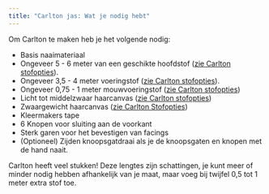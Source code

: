 ```yaml
---
title: "Carlton jas: Wat je nodig hebt"
---
```


Om Carlton te maken heb je het volgende nodig:

- Basis naaimateriaal
- Ongeveer 5 - 6 meter van een geschikte hoofdstof ([zie Carlton stofopties](/docs/designs/carlton/fabric/)).
- Ongeveer 3,5 - 4 meter voeringstof ([zie Carlton stofopties](/docs/designs/carlton/fabric/)).
- Ongeveer 0,75 - 1 meter mouwvoeringstof ([zie Carlton stofopties](/docs/designs/carlton/fabric/))
- Licht tot middelzwaar haarcanvas ([zie Carlton stofopties](/docs/designs/carlton/fabric/))
- Zwaargewicht haarcanvas ([zie Carlton Stofopties](/docs/designs/carlton/fabric/))
- Kleermakers tape
- 6 Knopen voor sluiting aan de voorkant
- Sterk garen voor het bevestigen van facings
- (Optioneel) Zijden knoopsgatdraai als je de knoopsgaten en knopen met de hand naait.

<Warning>

Carlton heeft veel stukken! Deze lengtes zijn schattingen, je kunt meer of minder nodig hebben afhankelijk van je maat, maar voeg bij twijfel 0,5 tot 1 meter extra stof toe.

</Warning>
